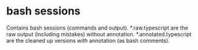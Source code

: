 # bash sessions

Contains bash sessions (commands and output).
*.raw.typescript are the raw output (including mistakes) without annotation.
*.annotated.typescript are the cleaned up versions _with_ annotation (as bash comments).

